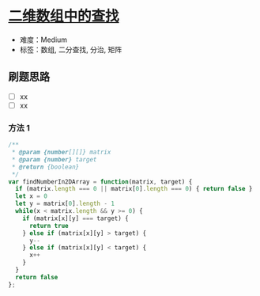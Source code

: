 # [二维数组中的查找](https://leetcode-cn.com/problems/er-wei-shu-zu-zhong-de-cha-zhao-lcof/)

- 难度：Medium
- 标签：数组, 二分查找, 分治, 矩阵

## 刷题思路

- [ ] xx
- [ ] xx

### 方法 1


```js
/**
 * @param {number[][]} matrix
 * @param {number} target
 * @return {boolean}
 */
var findNumberIn2DArray = function(matrix, target) {
  if (matrix.length === 0 || matrix[0].length === 0) { return false }
  let x = 0
  let y = matrix[0].length - 1
  while(x < matrix.length && y >= 0) {
    if (matrix[x][y] === target) {
      return true
    } else if (matrix[x][y] > target) {
      y--
    } else if (matrix[x][y] < target) {
      x++
    }
  }
  return false
};
```
